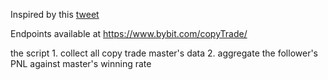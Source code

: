 
Inspired by this [tweet](https://twitter.com/rush_btc/status/1673540331982184449?s=20)

Endpoints available at https://www.bybit.com/copyTrade/

the script 1. collect all copy trade master's data 2. aggregate the follower's PNL against master's winning rate
